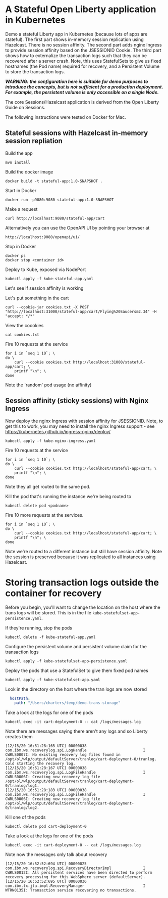 # A Stateful Open Liberty application in Kubernetes

Demo a stateful Liberty app in Kubernetes (because lots of apps are stateful).  The first part shows in-memory session replication using Hazelcast.  There is no session affinity.  The second part adds nginx Ingress to provide session affinity based on the JSESSIONID Cookie.  The third part shows how to externalize the transaction logs such that they can be recovered after a server crash.  Note, this uses StatefulSets to give us fixed hostnames (the Pod name) required for recovery, and a Persistent Volume to store the transaction logs.

***WARNING: the configuration here is suitable for demo purposes to introduce the concepts, but is not sufficient for a production deployment.  For example, the persistent volume is only accessible on a single Node.***

The core Sessions/Hazelcast application is derived from the Open Liberty Guide on Sessions.

The following instructions were tested on Docker for Mac.

## Stateful sessions with Hazelcast in-memory session repliation

Build the app
```
mvn install
```

Build the docker image
```
docker build -t stateful-app:1.0-SNAPSHOT .
```

Start in Docker
```
docker run -p9080:9080 stateful-app:1.0-SNAPSHOT
```

Make a request
```
curl http://localhost:9080/stateful-app/cart
```

Alternatively you can use the OpenAPI UI by pointing your browser at
```
http://localhost:9080/openapi/ui/
```

Stop in Docker
```
docker ps
docker stop <container id>
```

Deploy to Kube, exposed via NodePort
```
kubectl apply -f kube-stateful-app.yaml
```

Let's see if session affinity is working

Let's put something in the cart
```
curl --cookie-jar cookies.txt -X POST "http://localhost:31000/stateful-app/cart/Flying%20Saucers&2.34" -H "accept: */*"
```

View the coookies
```
cat cookies.txt
```

Fire 10 requests at the service
```
for i in `seq 1 10`; \
do \
    curl --cookie cookies.txt http://localhost:31000/stateful-app/cart; \
    printf "\n"; \
done
```
Note the 'random' pod usage (no affinity)

## Session affinity (sticky sessions) with Nginx Ingress

Now deploy the nginx Ingress with session affinity for JSESSIONID.  Note, to get this to work, you may need to install the nginx Ingress support - see https://kubernetes.github.io/ingress-nginx/deploy/
```
kubectl apply -f kube-nginx-ingress.yaml
```

Fire 10 requests at the service
```
for i in `seq 1 10`; \
do \
    curl --cookie cookies.txt http://localhost/stateful-app/cart; \
    printf "\n"; \
done
```
Note they all get routed to the same pod.

Kill the pod that's running the instance we're being routed to
```
kubectl delete pod <podname>
```

Fire 10 more requests at the services.  
```
for i in `seq 1 10`; \
do \
    curl --cookie cookies.txt http://localhost/stateful-app/cart; \
    printf "\n"; \
done
```
Note we're routed to a different instance but still have session affinity.  Note the session is preserved because it was replicated to all instances using Hazelcast.

# Storing transaction logs outside the container for recovery

Before you begin, you'll want to change the location on the host where the trans logs will be stored.  This is in the file `kube-statefulset-app-persistence.yaml`.

If they're running, stop the pods
```
kubectl delete -f kube-stateful-app.yaml
```

Configure the persistent volume and persistent volume claim for the transaction logs
```
kubectl apply -f kube-statefulset-app-persistence.yaml
```

Deploy the pods that use a StatefulSet to give them fixed pod names
```
kubectl apply -f kube-statefulset-app.yaml
```

Look in the directory on the host where the tran logs are now stored
```yaml
  hostPath:
    path: "/Users/charters/temp/demo-trans-storage"
```

Take a look at the logs for one of the pods
```
kubectl exec -it cart-deployment-0 -- cat /logs/messages.log
```

Note there are messages saying there aren't any logs and so Liberty creates them
```
[12/15/20 16:51:28:165 UTC] 00000038 com.ibm.ws.recoverylog.spi.LogHandle                         I CWRLS0007I: No existing recovery log files found in /opt/ol/wlp/output/defaultServer/tranlog/cart-deployment-0/tranlog. Cold starting the recovery log.
[12/15/20 16:51:28:167 UTC] 00000038 com.ibm.ws.recoverylog.spi.LogFileHandle                     I CWRLS0006I: Creating new recovery log file /opt/ol/wlp/output/defaultServer/tranlog/cart-deployment-0/tranlog/log1.
[12/15/20 16:51:28:183 UTC] 00000038 com.ibm.ws.recoverylog.spi.LogFileHandle                     I CWRLS0006I: Creating new recovery log file /opt/ol/wlp/output/defaultServer/tranlog/cart-deployment-0/tranlog/log2.
```

Kill one of the pods
```
kubectl delete pod cart-deployment-0
```

Take a look at the logs for one of the pods
```
kubectl exec -it cart-deployment-0 -- cat /logs/messages.log
```

Note now the messages only talk about recovery
```
[12/15/20 16:52:52:694 UTC] 00000025 com.ibm.ws.recoverylog.spi.RecoveryDirectorImpl              I CWRLS0012I: All persistent services have been directed to perform recovery processing for this WebSphere server (defaultServer).
[12/15/20 16:52:52:695 UTC] 00000036 com.ibm.tx.jta.impl.RecoveryManager                          I WTRN0135I: Transaction service recovering no transactions.
```
